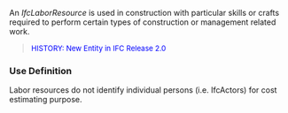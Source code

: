 An _IfcLaborResource_ is used in construction with particular skills or crafts required to perform certain types of construction or management related work.

> <font color="#0000FF" size="-1">HISTORY: New Entity in IFC
		Release 2.0</font>

### Use Definition
Labor resources do not identify individual persons (i.e. IfcActors) for cost estimating purpose.